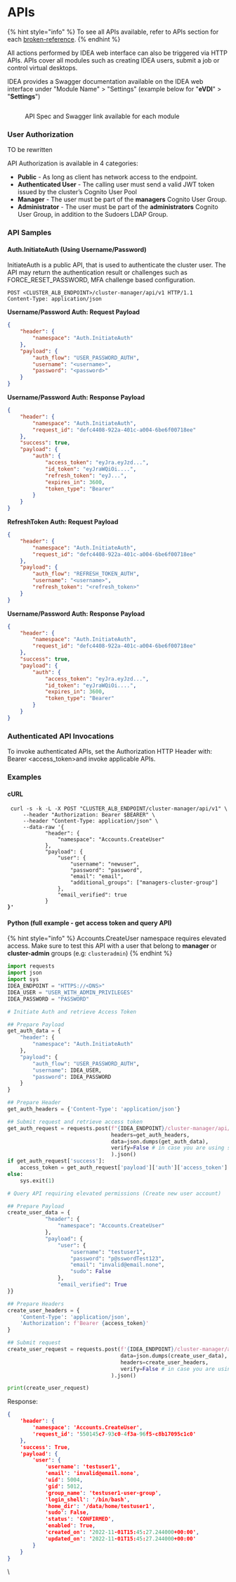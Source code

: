 # APIs

{% hint style="info" %}
To see all APIs available, refer to APIs section for each [broken-reference](broken-reference/ "mention").
{% endhint %}

All actions performed by IDEA web interface can also be triggered via HTTP APIs. APIs cover all modules such as creating IDEA users, submit a job or control virtual desktops.

IDEA provides a Swagger documentation available on the IDEA web interface under "Module Name" > "Settings" (example below for "**eVDI**" > "**Settings**")

<figure><img src="../../.gitbook/assets/Screen Shot Nov 01 from Gitbook.webp" alt=""><figcaption><p>API Spec and Swagger link available for each module</p></figcaption></figure>

### User Authorization <a href="#apiinterfaceguide-userauthorization" id="apiinterfaceguide-userauthorization"></a>

TO be rewritten

API Authorization is available in 4 categories:

* **Public** - As long as client has network access to the endpoint.
* **Authenticated User** - The calling user must send a valid JWT token issued by the cluster’s Cognito User Pool
* **Manager** - The user must be part of the **managers** Cognito User Group.
* **Administrator** - The user must be part of the **administrators** Cognito User Group, in addition to the Sudoers LDAP Group.

### API Samples <a href="#apiinterfaceguide-apisamples" id="apiinterfaceguide-apisamples"></a>

#### Auth.InitiateAuth (Using Username/Password) <a href="#apiinterfaceguide-auth.initiateauth-usingusername-password" id="apiinterfaceguide-auth.initiateauth-usingusername-password"></a>

InitiateAuth is a public API, that is used to authenticate the cluster user. The API may return the authentication result or challenges such as FORCE\_RESET\_PASSWORD, MFA challenge based configuration.

```http
POST <CLUSTER_ALB_ENDPOINT>/cluster-manager/api/v1 HTTP/1.1
Content-Type: application/json
```

**Username/Password Auth: Request Payload**

```json
{
    "header": {
        "namespace": "Auth.InitiateAuth"
    },
    "payload": {
        "auth_flow": "USER_PASSWORD_AUTH",
        "username": "<username>",
        "password": "<password>"
    }
}
```

**Username/Password Auth: Response Payload**

```json
{
    "header": {
        "namespace": "Auth.InitiateAuth",
        "request_id": "defc4408-922a-401c-a004-6be6f00718ee"
    },
    "success": true,
    "payload": {
        "auth": {
            "access_token": "eyJra.eyJzd...",
            "id_token": "eyJraWQiOi....",
            "refresh_token": "eyJ...",
            "expires_in": 3600,
            "token_type": "Bearer"
        }
    }
}
```

**RefreshToken Auth: Request Payload**

```json
{
    "header": {
        "namespace": "Auth.InitiateAuth",
        "request_id": "defc4408-922a-401c-a004-6be6f00718ee"
    },
    "payload": {
        "auth_flow": "REFRESH_TOKEN_AUTH",
        "username": "<username>",
        "refresh_token": "<refresh_token>"
    }
}
```

**Username/Password Auth: Response Payload**

```json
{
    "header": {
        "namespace": "Auth.InitiateAuth",
        "request_id": "defc4408-922a-401c-a004-6be6f00718ee"
    },
    "success": true,
    "payload": {
        "auth": {
            "access_token": "eyJra.eyJzd...",
            "id_token": "eyJraWQiOi....",
            "expires_in": 3600,
            "token_type": "Bearer"
        }
    }
}
```

### Authenticated API Invocations <a href="#apiinterfaceguide-authenticatedapiinvocations" id="apiinterfaceguide-authenticatedapiinvocations"></a>

To invoke authenticated APIs, set the Authorization HTTP Header with: Bearer \<access\_token>and invoke applicable APIs.

### **Examples**

#### **cURL**

<pre class="language-markup"><code class="lang-markup"> curl -s -k -L -X POST "CLUSTER_ALB_ENDPOINT/cluster-manager/api/v1" \
     --header "Authorization: Bearer $BEARER" \
     --header "Content-Type: application/json" \
     --data-raw '{
            "header": {
                "namespace": "Accounts.CreateUser"
            },
            "payload": {
                "user": {
                    "username": "newuser",
                    "password": "password",
                    "email": "email",
                    "additional_groups": ["managers-cluster-group"]
                },
                "email_verified": true
            }
<strong>}'
</strong></code></pre>

#### Python (full example - get access token and query API)

{% hint style="info" %}
Accounts.CreateUser namespace requires elevated access. Make sure to test this API with a user that belong to **manager** or **cluster-admin** groups (e.g: `clusteradmin`)
{% endhint %}

```python
import requests
import json
import sys
IDEA_ENDPOINT = "HTTPS://<DNS>"
IDEA_USER = "USER_WITH_ADMIN_PRIVILEGES"
IDEA_PASSWORD = "PASSWORD"

# Initiate Auth and retrieve Access Token

## Prepare Payload
get_auth_data = {
    "header": {
        "namespace": "Auth.InitiateAuth"
    },
    "payload": {
        "auth_flow": "USER_PASSWORD_AUTH",
        "username": IDEA_USER,
        "password": IDEA_PASSWORD
    }
}

## Prepare Header
get_auth_headers = {'Content-Type': 'application/json'}

## Submit request and retrieve access token 
get_auth_request = requests.post(f"{IDEA_ENDPOINT}/cluster-manager/api/v1",
                                 headers=get_auth_headers,
                                 data=json.dumps(get_auth_data),
                                 verify=False # in case you are using self-signed cert
                                 ).json()
if get_auth_request['success']:
    access_token = get_auth_request['payload']['auth']['access_token']
else:
    sys.exit(1)

# Query API requiring elevated permissions (Create new user account)

## Prepare Payload
create_user_data = {
            "header": {
                "namespace": "Accounts.CreateUser"
            },
            "payload": {
                "user": {
                    "username": "testuser1",
                    "password": "p@sswordTest123",
                    "email": "invalid@email.none",
                    "sudo": False
                },
                "email_verified": True
}}

## Prepare Headers
create_user_headers = {
    'Content-Type': 'application/json',
    'Authorization': f'Bearer {access_token}'
}

## Submit request
create_user_request = requests.post(f'{IDEA_ENDPOINT}/cluster-manager/api/v1',
                                    data=json.dumps(create_user_data),
                                    headers=create_user_headers,
                                    verify=False # in case you are using self-signed cert
                                 ).json()

print(create_user_request)

```

Response:

```json
{
	'header': {
		'namespace': 'Accounts.CreateUser',
		'request_id': '550145c7-93c0-4f3a-96f5-c8b17095c1c0'
	},
	'success': True,
	'payload': {
		'user': {
			'username': 'testuser1',
			'email': 'invalid@email.none',
			'uid': 5004,
			'gid': 5012,
			'group_name': 'testuser1-user-group',
			'login_shell': '/bin/bash',
			'home_dir': '/data/home/testuser1',
			'sudo': False,
			'status': 'CONFIRMED',
			'enabled': True,
			'created_on': '2022-11-01T15:45:27.244000+00:00',
			'updated_on': '2022-11-01T15:45:27.244000+00:00'
		}
	}
}
```

\\

